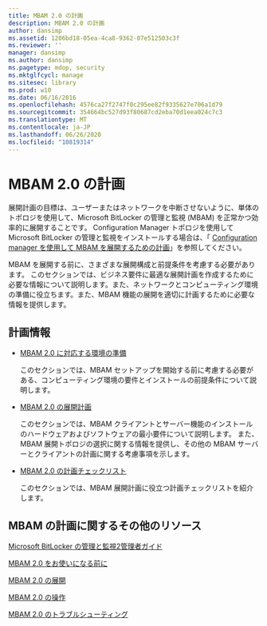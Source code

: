 ```yaml
---
title: MBAM 2.0 の計画
description: MBAM 2.0 の計画
author: dansimp
ms.assetid: 1206bd18-05ea-4ca8-9362-07e512503c3f
ms.reviewer: ''
manager: dansimp
ms.author: dansimp
ms.pagetype: mdop, security
ms.mktglfcycl: manage
ms.sitesec: library
ms.prod: w10
ms.date: 06/16/2016
ms.openlocfilehash: 4576ca27f2747f0c295ee82f9335627e706a1d79
ms.sourcegitcommit: 354664bc527d93f80687cd2eba70d1eea024c7c3
ms.translationtype: MT
ms.contentlocale: ja-JP
ms.lasthandoff: 06/26/2020
ms.locfileid: "10819314"
---
```

# MBAM 2.0 の計画


展開計画の目標は、ユーザーまたはネットワークを中断させないように、単体のトポロジを使用して、Microsoft BitLocker の管理と監視 (MBAM) を正常かつ効率的に展開することです。 Configuration Manager トポロジを使用して Microsoft BitLocker の管理と監視をインストールする場合は、「 [Configuration manager を使用して MBAM を展開するための計画](planning-to-deploy-mbam-with-configuration-manager-2.md)」を参照してください。

MBAM を展開する前に、さまざまな展開構成と前提条件を考慮する必要があります。 このセクションでは、ビジネス要件に最適な展開計画を作成するために必要な情報について説明します。また、ネットワークとコンピューティング環境の準備に役立ちます。また、MBAM 機能の展開を適切に計画するために必要な情報を提供します。

## 計画情報


-   [MBAM 2.0 に対応する環境の準備](preparing-your-environment-for-mbam-20-mbam-2.md)

    このセクションでは、MBAM セットアップを開始する前に考慮する必要がある、コンピューティング環境の要件とインストールの前提条件について説明します。

-   [MBAM 2.0 の展開計画](planning-to-deploy-mbam-20-mbam-2.md)

    このセクションでは、MBAM クライアントとサーバー機能のインストールのハードウェアおよびソフトウェアの最小要件について説明します。 また、MBAM 展開トポロジの選択に関する情報を提供し、その他の MBAM サーバーとクライアントの計画に関する考慮事項を示します。

-   [MBAM 2.0 の計画チェックリスト](mbam-20-planning-checklist-mbam-2.md)

    このセクションでは、MBAM 展開計画に役立つ計画チェックリストを紹介します。

## <a href="" id="other-resources-for-planning-for-mbam-"></a>MBAM の計画に関するその他のリソース


[Microsoft BitLocker の管理と監視2管理者ガイド](index.md)

[MBAM 2.0 をお使いになる前に](getting-started-with-mbam-20-mbam-2.md)

[MBAM 2.0 の展開](deploying-mbam-20-mbam-2.md)

[MBAM 2.0 の操作](operations-for-mbam-20-mbam-2.md)

[MBAM 2.0 のトラブルシューティング](troubleshooting-mbam-20-mbam-2.md)

 

 





